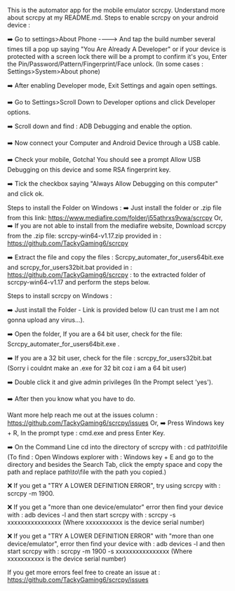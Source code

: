 This is the automator app for the mobile emulator scrcpy.
Understand more about scrcpy at my README.md.
Steps to enable scrcpy on your android device :

:arrow_right: Go to settings>About Phone ----> And tap the build number several times till a pop up saying "You Are Already A Developer" or if your device is protected with a screen lock there will be a prompt to confirm it's you, Enter the Pin/Password/Pattern/Fingerprint/Face unlock. (In some cases : Settings>System>About phone)

:arrow_right: After enabling Developer mode, Exit Settings and again open settings.

:arrow_right: Go to Settings>Scroll Down to Developer options and click Developer options.

:arrow_right: Scroll down and find : ADB Debugging and enable the option.

:arrow_right: Now connect your Computer and Android Device through a USB cable.

:arrow_right: Check your mobile, Gotcha! You should see a prompt Allow USB Debugging on this device and some RSA fingerprint key.

:arrow_right: Tick the checkbox saying "Always Allow Debugging on this computer" and click ok.

Steps to install the Folder on Windows : 
:arrow_right: Just install the folder or .zip file from this link: https://www.mediafire.com/folder/j55athrxs9vwa/scrcpy
Or,
:arrow_right: If you are not able to install from the mediafire website, Download scrcpy from the .zip file: scrcpy-win64-v1.17.zip provided in : https://github.com/TackyGaming6/scrcpy

:arrow_right: Extract the file and copy the files : Scrcpy_automater_for_users64bit.exe and scrcpy_for_users32bit.bat provided in : https://github.com/TackyGaming6/scrcpy : to the extracted folder of scrcpy-win64-v1.17 and perform the steps below.

Steps to install scrcpy on Windows :

:arrow_right: Just install the Folder - Link is provided below (U can trust me I am not gonna upload any virus...).

:arrow_right: Open the folder, If you are a 64 bit user, check for the file: Scrcpy_automater_for_users64bit.exe .
 
:arrow_right: If you are a 32 bit user, check for the file : scrcpy_for_users32bit.bat (Sorry i couldnt make an .exe for 32 bit coz i am a 64 bit user)

:arrow_right: Double click it and give admin privileges (In the Prompt select 'yes'). 

:arrow_right: After then you know what you have to do.

Want more help reach me out at the issues column : https://github.com/TackyGaming6/scrcpy/issues
Or,
:arrow_right: Press Windows key + R, In the prompt type : cmd.exe and press Enter Key.

:arrow_right: On the Command Line cd into the directory of scrcpy with : cd path\to\file (To find : Open Windows explorer with : Windows key + E and go to the directory and besides the Search Tab, click the empty space and copy the path and replace path\to\file with the path you copied.)

:x: If you get a "TRY A LOWER DEFINITION ERROR", try using scrcpy with : scrcpy -m 1900.

:x: If you get a "more than one device/emulator" error then find your device with : adb devices -l and then start scrcpy with : scrcpy -s xxxxxxxxxxxxxxxx (Where xxxxxxxxxxx is the device serial number)

:x: If you get a "TRY A LOWER DEFINITION ERROR" with "more than one device/emulator", error then find your device with : adb devices -l and then start scrcpy with : scrcpy -m 1900 -s xxxxxxxxxxxxxxxx (Where xxxxxxxxxxx is the device serial number)

If you get more errors feel free to create an issue at : https://github.com/TackyGaming6/scrcpy/issues
